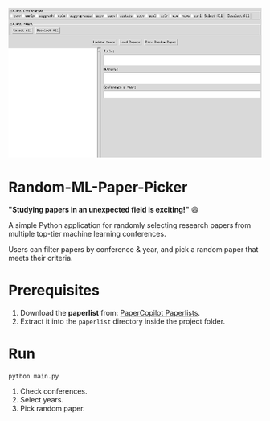 ![GUI Preview](gui.png)

# Random-ML-Paper-Picker
**"Studying papers in an unexpected field is exciting!"** :smile:

A simple Python application for randomly selecting research papers from multiple top-tier machine learning conferences.  

Users can filter papers by conference & year, and pick a random paper that meets their criteria.


# Prerequisites
1. Download the **paperlist** from: [PaperCopilot Paperlists](https://github.com/papercopilot/paperlists).
2. Extract it into the `paperlist` directory inside the project folder.

# Run
```shell
python main.py
```
1. Check conferences.
2. Select years.
3. Pick random paper.
